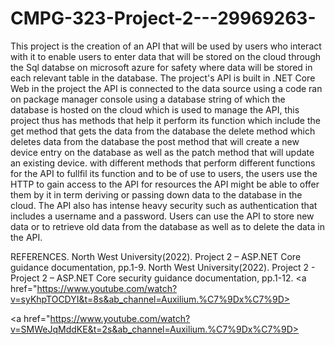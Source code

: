 # CMPG-323-Project-2---29969263-

This project is the creation of an API that will be used by users who interact with it to enable users to enter data that will be stored on the cloud through the Sql databse on microsoft azure for safety where data will be stored in each relevant table in the database. The project's API is built in .NET Core Web in the project the API is connected to the data source using a code ran on package manager console using a database string of which the database is hosted on the cloud which is used to manage the API, this project thus has methods that help it perform its function which include the get method that gets the data from the database the delete method which deletes data from the database the post method that will create a new device entry on the database as well as the patch method that will update an existing device. with different methods that perform different functions for the API to fullfil its function and to be of use to users, the users use the HTTP to gain access to the API for resources the API might be able to offer them by it in term deriving or passing down data to the database in the cloud. The API also has intense heavy security such as authentication that includes a username and a password. Users can use the API to store new data or to retrieve old data from the database as well as to delete the data in the API.






REFERENCES.
North West University(2022). Project 2 – ASP.NET Core 
guidance documentation, pp.1-9.
North West University(2022). Project 2 - Project 2 – ASP.NET Core security 
guidance documentation, pp.1-12.
<a href="https://www.youtube.com/watch?v=oTmrUmwz4uQ&ab_channel=Auxilium.%C7%9Dx%C7%9D"></a>
<a href="https://www.youtube.com/watch?v=syKhpTOCDYI&t=8s&ab_channel=Auxilium.%C7%9Dx%C7%9D></a>

<a href="https://www.youtube.com/watch?v=SMWeJqMddKE&t=2s&ab_channel=Auxilium.%C7%9Dx%C7%9D></a>
